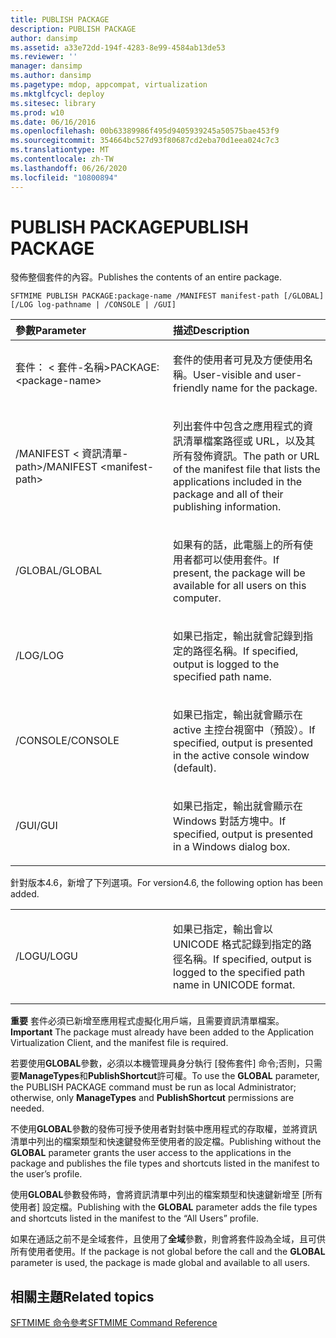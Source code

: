 ```yaml
---
title: PUBLISH PACKAGE
description: PUBLISH PACKAGE
author: dansimp
ms.assetid: a33e72dd-194f-4283-8e99-4584ab13de53
ms.reviewer: ''
manager: dansimp
ms.author: dansimp
ms.pagetype: mdop, appcompat, virtualization
ms.mktglfcycl: deploy
ms.sitesec: library
ms.prod: w10
ms.date: 06/16/2016
ms.openlocfilehash: 00b63389986f495d9405939245a50575bae453f9
ms.sourcegitcommit: 354664bc527d93f80687cd2eba70d1eea024c7c3
ms.translationtype: MT
ms.contentlocale: zh-TW
ms.lasthandoff: 06/26/2020
ms.locfileid: "10800894"
---
```

# <span data-ttu-id="1f744-103">PUBLISH PACKAGE</span><span class="sxs-lookup"><span data-stu-id="1f744-103">PUBLISH PACKAGE</span></span>


<span data-ttu-id="1f744-104">發佈整個套件的內容。</span><span class="sxs-lookup"><span data-stu-id="1f744-104">Publishes the contents of an entire package.</span></span>

`SFTMIME PUBLISH PACKAGE:package-name /MANIFEST manifest-path [/GLOBAL]                 [/LOG log-pathname | /CONSOLE | /GUI]`

<table>
<colgroup>
<col width="50%" />
<col width="50%" />
</colgroup>
<thead>
<tr class="header">
<th align="left"><span data-ttu-id="1f744-105">參數</span><span class="sxs-lookup"><span data-stu-id="1f744-105">Parameter</span></span></th>
<th align="left"><span data-ttu-id="1f744-106">描述</span><span class="sxs-lookup"><span data-stu-id="1f744-106">Description</span></span></th>
</tr>
</thead>
<tbody>
<tr class="odd">
<td align="left"><p><span data-ttu-id="1f744-107">套件： &lt; 套件-名稱&gt;</span><span class="sxs-lookup"><span data-stu-id="1f744-107">PACKAGE:&lt;package-name&gt;</span></span></p></td>
<td align="left"><p><span data-ttu-id="1f744-108">套件的使用者可見及方便使用名稱。</span><span class="sxs-lookup"><span data-stu-id="1f744-108">User-visible and user-friendly name for the package.</span></span></p></td>
</tr>
<tr class="even">
<td align="left"><p><span data-ttu-id="1f744-109">/MANIFEST &lt; 資訊清單-path&gt;</span><span class="sxs-lookup"><span data-stu-id="1f744-109">/MANIFEST &lt;manifest-path&gt;</span></span></p></td>
<td align="left"><p><span data-ttu-id="1f744-110">列出套件中包含之應用程式的資訊清單檔案路徑或 URL，以及其所有發佈資訊。</span><span class="sxs-lookup"><span data-stu-id="1f744-110">The path or URL of the manifest file that lists the applications included in the package and all of their publishing information.</span></span></p></td>
</tr>
<tr class="odd">
<td align="left"><p><span data-ttu-id="1f744-111">/GLOBAL</span><span class="sxs-lookup"><span data-stu-id="1f744-111">/GLOBAL</span></span></p></td>
<td align="left"><p><span data-ttu-id="1f744-112">如果有的話，此電腦上的所有使用者都可以使用套件。</span><span class="sxs-lookup"><span data-stu-id="1f744-112">If present, the package will be available for all users on this computer.</span></span></p></td>
</tr>
<tr class="even">
<td align="left"><p><span data-ttu-id="1f744-113">/LOG</span><span class="sxs-lookup"><span data-stu-id="1f744-113">/LOG</span></span></p></td>
<td align="left"><p><span data-ttu-id="1f744-114">如果已指定，輸出就會記錄到指定的路徑名稱。</span><span class="sxs-lookup"><span data-stu-id="1f744-114">If specified, output is logged to the specified path name.</span></span></p></td>
</tr>
<tr class="odd">
<td align="left"><p><span data-ttu-id="1f744-115">/CONSOLE</span><span class="sxs-lookup"><span data-stu-id="1f744-115">/CONSOLE</span></span></p></td>
<td align="left"><p><span data-ttu-id="1f744-116">如果已指定，輸出就會顯示在 active 主控台視窗中（預設）。</span><span class="sxs-lookup"><span data-stu-id="1f744-116">If specified, output is presented in the active console window (default).</span></span></p></td>
</tr>
<tr class="even">
<td align="left"><p><span data-ttu-id="1f744-117">/GUI</span><span class="sxs-lookup"><span data-stu-id="1f744-117">/GUI</span></span></p></td>
<td align="left"><p><span data-ttu-id="1f744-118">如果已指定，輸出就會顯示在 Windows 對話方塊中。</span><span class="sxs-lookup"><span data-stu-id="1f744-118">If specified, output is presented in a Windows dialog box.</span></span></p></td>
</tr>
</tbody>
</table>

 

<span data-ttu-id="1f744-119">針對版本4.6，新增了下列選項。</span><span class="sxs-lookup"><span data-stu-id="1f744-119">For version4.6, the following option has been added.</span></span>

<table>
<colgroup>
<col width="50%" />
<col width="50%" />
</colgroup>
<tbody>
<tr class="odd">
<td align="left"><p><span data-ttu-id="1f744-120">/LOGU</span><span class="sxs-lookup"><span data-stu-id="1f744-120">/LOGU</span></span></p></td>
<td align="left"><p><span data-ttu-id="1f744-121">如果已指定，輸出會以 UNICODE 格式記錄到指定的路徑名稱。</span><span class="sxs-lookup"><span data-stu-id="1f744-121">If specified, output is logged to the specified path name in UNICODE format.</span></span></p></td>
</tr>
</tbody>
</table>

 

<span data-ttu-id="1f744-122">**重要** 套件必須已新增至應用程式虛擬化用戶端，且需要資訊清單檔案。</span><span class="sxs-lookup"><span data-stu-id="1f744-122">**Important** The package must already have been added to the Application Virtualization Client, and the manifest file is required.</span></span>

<span data-ttu-id="1f744-123">若要使用**GLOBAL**參數，必須以本機管理員身分執行 [發佈套件] 命令;否則，只需要**ManageTypes**和**PublishShortcut**許可權。</span><span class="sxs-lookup"><span data-stu-id="1f744-123">To use the **GLOBAL** parameter, the PUBLISH PACKAGE command must be run as local Administrator; otherwise, only **ManageTypes** and **PublishShortcut** permissions are needed.</span></span>

<span data-ttu-id="1f744-124">不使用**GLOBAL**參數的發佈可授予使用者對封裝中應用程式的存取權，並將資訊清單中列出的檔案類型和快速鍵發佈至使用者的設定檔。</span><span class="sxs-lookup"><span data-stu-id="1f744-124">Publishing without the **GLOBAL** parameter grants the user access to the applications in the package and publishes the file types and shortcuts listed in the manifest to the user’s profile.</span></span>

<span data-ttu-id="1f744-125">使用**GLOBAL**參數發佈時，會將資訊清單中列出的檔案類型和快速鍵新增至 [所有使用者] 設定檔。</span><span class="sxs-lookup"><span data-stu-id="1f744-125">Publishing with the **GLOBAL** parameter adds the file types and shortcuts listed in the manifest to the “All Users” profile.</span></span>

<span data-ttu-id="1f744-126">如果在通話之前不是全域套件，且使用了**全域**參數，則會將套件設為全域，且可供所有使用者使用。</span><span class="sxs-lookup"><span data-stu-id="1f744-126">If the package is not global before the call and the **GLOBAL** parameter is used, the package is made global and available to all users.</span></span>

 

## <span data-ttu-id="1f744-127">相關主題</span><span class="sxs-lookup"><span data-stu-id="1f744-127">Related topics</span></span>


[<span data-ttu-id="1f744-128">SFTMIME 命令參考</span><span class="sxs-lookup"><span data-stu-id="1f744-128">SFTMIME Command Reference</span></span>](sftmime--command-reference.md)

 

 





